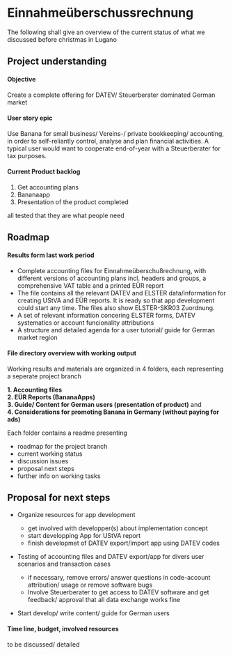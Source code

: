# Einnahmeüberschussrechnung

The following shall give an overview of the current status of what we discussed before christmas in Lugano

## Project understanding

#### Objective
Create a complete offering for DATEV/ Steuerberater dominated German market  

#### User story epic
Use Banana for small business/ Vereins-/ private bookkeeping/ accounting, in order to self-reliantly control, analyse and plan financial activities. A typical user would want to cooperate end-of-year with a Steuerberater for tax purposes.  

#### Current Product backlog
1. Get accounting plans
2. Bananaapp
3. Presentation of the product completed  

all tested that they are what people need

## Roadmap

#### Results form last work period
* Complete accounting files for Einnahmeüberschußrechnung, with different versions of accounting plans incl. headers and groups, a comprehensive VAT table and a printed EÜR report
* The file contains all the relevant DATEV and ELSTER data/information for creating UStVA and EÜR reports. It is ready so that app development could start any time. The files also show ELSTER-SKR03 Zuordnung.
* A set of relevant information concering ELSTER forms, DATEV systematics or account funcionality attributions
* A structure and detailed agenda for a user tutorial/ guide for German market region

#### File directory overview with working output

Working results and materials are organized in 4 folders, each representing a seperate project branch

**1. Accounting files**      
**2. EÜR Reports (BananaApps)**      
**3. Guide/ Content for German users (presentation of product)** and       
**4. Considerations for promoting Banana in Germany (without paying for ads)**   

Each folder contains a readme presenting

* roadmap for the project branch
* current working status
* discussion issues
* proposal next steps
* further info on working tasks

## Proposal for next steps

* Organize resources for app development
    * get involved with developper(s) about implementation concept
    * start developping App for UStVA report
    * finish developmet of DATEV export/import app using DATEV codes  
    
* Testing of accounting files and DATEV export/app for divers user scenarios and transaction cases
    * if necessary, remove errors/ answer questions in code-account attribution/ usage or remove software bugs
    * Involve Steuerberater to get access to DATEV software and get feedback/ approval that all data exchange works fine  
    
* Start develop/ write content/ guide for German users

#### Time line, budget, involved resources

to be discussed/ detailed




